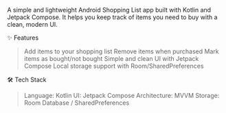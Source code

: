 A simple and lightweight Android Shopping List app built with Kotlin and Jetpack Compose.
It helps you keep track of items you need to buy with a clean, modern UI.

✨ Features

>Add items to your shopping list
>Remove items when purchased
>Mark items as bought/not bought
>Simple and clean UI with Jetpack Compose
>Local storage support with Room/SharedPreferences

🛠️ Tech Stack

>Language: Kotlin
>UI: Jetpack Compose
>Architecture: MVVM
>Storage: Room Database / SharedPreferences
